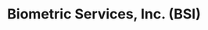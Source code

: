 ---
title: "Biometric Services, Inc. (BSI)"
url: /bethlehem/biometric-services-inc-bsi/
shop: Computer
---
